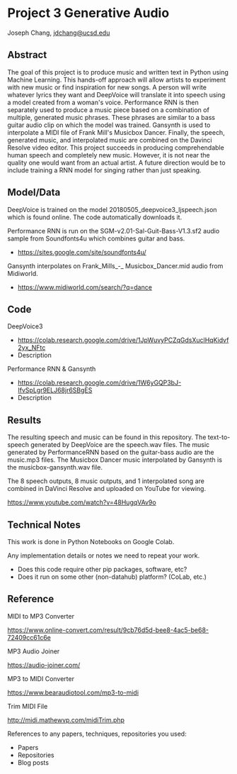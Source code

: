 # Project 3 Generative Audio

Joseph Chang, jdchang@ucsd.edu

## Abstract

The goal of this project is to produce music and written text in Python using Machine Learning. This hands-off approach will allow artists to experiment with new music or find inspiration for new songs. A person will write whatever lyrics they want and DeepVoice will translate it into speech using a model created from a woman's voice. Performance RNN is then separately used to produce a music piece based on a combination of multiple, generated music phrases. These phrases are similar to a bass guitar audio clip on which the model was trained. Gansynth is used to interpolate a MIDI file of Frank Mill's Musicbox Dancer. Finally, the speech, generated music, and interpolated music are combined on the Davinci Resolve video editor. This project succeeds in producing comprehendable human speech and completely new music. However, it is not near the quality one would want from an actual artist. A future direction would be to include training a RNN model for singing rather than just speaking.

## Model/Data

DeepVoice is trained on the model 20180505_deepvoice3_ljspeech.json which is found online. The code automatically downloads it.

Performance RNN is run on the SGM-v2.01-Sal-Guit-Bass-V1.3.sf2 audio sample from Soundfonts4u which combines guitar and bass. 

- https://sites.google.com/site/soundfonts4u/

Gansynth interpolates on Frank_Mills_-_ Musicbox_Dancer.mid audio from Midiworld.

- https://www.midiworld.com/search/?q=dance

## Code

DeepVoice3 

- https://colab.research.google.com/drive/1JpWuvyPCZqGdsXuclHqKidvf2yx_NFtc
- Description

Performance RNN & Gansynth 

- https://colab.research.google.com/drive/1W6yGQP3bJ-IfvSpLgr9ELJ68jr6SBgES
- Description

## Results

The resulting speech and music can be found in this repository. The text-to-speech generated by DeepVoice are the speech.wav files. The music generated by PerformanceRNN based on the guitar-bass audio are the music.mp3 files. The Musicbox Dancer music interpolated by Gansynth is the musicbox-gansynth.wav file.

The 8 speech outputs, 8 music outputs, and 1 interpolated song are combined in DaVinci Resolve and uploaded on YouTube for viewing.

https://www.youtube.com/watch?v=48HugqVAv9o


## Technical Notes

This work is done in Python Notebooks on Google Colab. 



Any implementation details or notes we need to repeat your work. 
- Does this code require other pip packages, software, etc?
- Does it run on some other (non-datahub) platform? (CoLab, etc.)

## Reference

MIDI to MP3 Converter

https://www.online-convert.com/result/9cb76d5d-bee8-4ac5-be68-72409cc61c6e

MP3 Audio Joiner

https://audio-joiner.com/

MP3 to MIDI Converter

https://www.bearaudiotool.com/mp3-to-midi

Trim MIDI File

http://midi.mathewvp.com/midiTrim.php

References to any papers, techniques, repositories you used:
- Papers
- Repositories
- Blog posts
